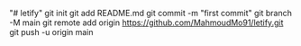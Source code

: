 "# letify"  git init git add README.md git commit -m "first commit" git branch -M main git remote add origin https://github.com/MahmoudMo91/letify.git git push -u origin main
